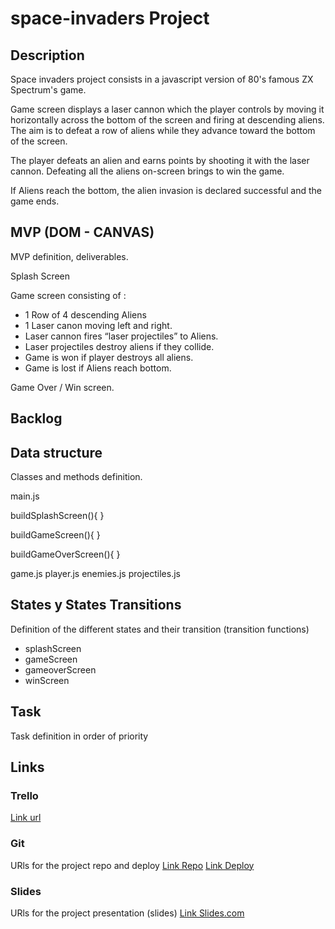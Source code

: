 # space-invaders Project


## Description

Space invaders project consists in a javascript version of 80's famous ZX Spectrum's game. 

Game screen displays a laser cannon which the player controls by moving it horizontally across the bottom of the screen and firing at descending aliens. The aim is to defeat a row of aliens while they advance toward the bottom of the screen. 

The player defeats an alien and earns points by shooting it with the laser cannon. Defeating all the aliens on-screen brings  to win the game.

If Aliens reach the bottom, the alien invasion is declared successful and the game ends. 

## MVP (DOM - CANVAS)
MVP definition, deliverables.

Splash Screen

Game screen consisting of : 
  -	1 Row of 4 descending Aliens
  -	1 Laser canon moving left and right.
  -	Laser cannon fires “laser projectiles” to Aliens.
  -	Laser projectiles destroy aliens if they collide.
  -	Game is won if player destroys all aliens.
  -	Game is lost if Aliens reach bottom.

Game Over / Win screen.


## Backlog


## Data structure
Classes and methods definition.

main.js

  buildSplashScreen(){
  }

  buildGameScreen(){
  }

  buildGameOverScreen(){
  }
  
  
game.js
player.js
enemies.js
projectiles.js



## States y States Transitions
Definition of the different states and their transition (transition functions)

- splashScreen
- gameScreen
- gameoverScreen
- winScreen


## Task
Task definition in order of priority


## Links


### Trello
[Link url](https://trello.com)


### Git
URls for the project repo and deploy
[Link Repo](http://github.com)
[Link Deploy](http://github.com)


### Slides
URls for the project presentation (slides)
[Link Slides.com](http://slides.com)

